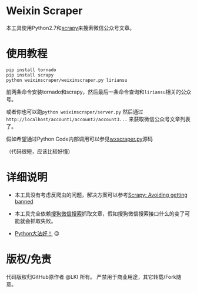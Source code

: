 # Weixin Scraper

本工具使用Python2.7和[scrapy][scrapy]来搜索微信公众号文章。

# 使用教程

```
pip install tornado
pip install scrapy
python weixinscraper/weixinscraper.py liriansu
```

前两条命令安装tornado和scrapy，然后最后一条命令查询和`liriansu`相关的公众号。

或者你也可以跑`python weixinscraper/server.py`
然后通过`http://localhost/account1/account2/account3...`
来获取微信公众号文章列表了。

假如希望通过Python Code内部调用可以参见[wxscraper.py][scraper-py]源码

（代码很短，应该比较好懂）

# 详细说明

* 本工具没有考虑反爬虫的问题，解决方案可以参考[Scrapy: Avoiding getting banned][anti]

* 本工具完全依赖[搜狗微信搜索][sogou]抓取文章，假如搜狗微信搜索接口什么的变了可能就会抓取失败。

* [Python大法好！][dive-into-python] :wink:

# 版权/免责

代码版权归GitHub原作者 @LKI 所有。
严禁用于商业用途，其它转载/Fork随意。

[scrapy]: https://github.com/scrapy/scrapy
[scraper-py]: /weixinscraper/wxscraper.py
[anti]: http://doc.scrapy.org/en/latest/topics/practices.html#avoiding-getting-banned
[sogou]:  http://weixin.sogou.com/
[dive-into-python]: http://www.diveintopython.net/
